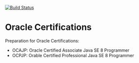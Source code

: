 [![Build Status][travis-img]][travis]

# Oracle Certifications

Preparation for Oracle Certifications:

- OCAJP: Oracle Certified Associate Java SE 8 Programmer
- OCPJP: Orable Certified Professional Java SE 8 Programmer

[travis]: https://travis-ci.org/mincong-h/oracle-certification
[travis-img]: https://travis-ci.org/mincong-h/oracle-certification.svg?branch=master

